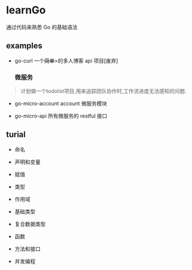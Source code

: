 # learnGo

通过代码来熟悉 Go 的基础语法

## examples

- go-curl 一个<del>简单</del>>的多人博客 api 项目[废弃]

  ### 微服务
 >计划做一个todolist项目,用来追踪团队协作时,工作流进度无法感知的问题.
 
  - go-micro-account account 微服务模块

  - go-micro-api 所有微服务的 restful 接口

## turial

- 命名

- 声明和变量

- 赋值

- 类型

- 作用域

- 基础类型

- 复合数据类型

- 函数

- 方法和接口

- 并发编程
